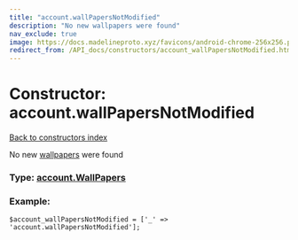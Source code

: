 ```yaml
---
title: "account.wallPapersNotModified"
description: "No new wallpapers were found"
nav_exclude: true
image: https://docs.madelineproto.xyz/favicons/android-chrome-256x256.png
redirect_from: /API_docs/constructors/account_wallPapersNotModified.html
---
```

# Constructor: account.wallPapersNotModified  
[Back to constructors index](/API_docs/constructors/index.html)



No new [wallpapers](https://core.telegram.org/api/wallpapers) were found




### Type: [account.WallPapers](/API_docs/types/account.WallPapers.html)


### Example:

```
$account_wallPapersNotModified = ['_' => 'account.wallPapersNotModified'];
```  
